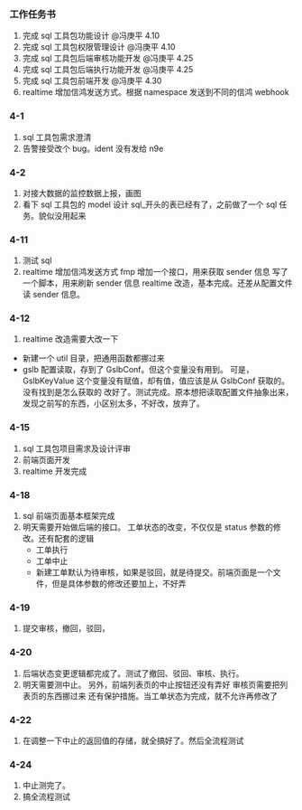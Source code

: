 ### 工作任务书

1. 完成 sql 工具包功能设计 @冯庚平 4.10
2. 完成 sql 工具包权限管理设计 @冯庚平 4.10
3. 完成 sql 工具包后端审核功能开发 @冯庚平 4.25
4. 完成 sql 工具包后端执行功能开发 @冯庚平 4.25
5. 完成 sql 工具包前端开发 @冯庚平 4.30
6. realtime 增加信鸿发送方式。根据 namespace 发送到不同的信鸿 webhook

### 4-1

1. sql 工具包需求澄清
2. 告警接受改个 bug。ident 没有发给 n9e

### 4-2

1. 对接大数据的监控数据上报，画图
2. 看下 sql 工具包的 model 设计
   sql\_开头的表已经有了，之前做了一个 sql 任务。貌似没用起来

### 4-11

1. 测试 sql
2. realtime 增加信鸿发送方式
   fmp 增加一个接口，用来获取 sender 信息
   写了一个脚本，用来刷新 sender 信息
   realtime 改造，基本完成。还差从配置文件读 sender 信息。

### 4-12

1. realtime 改造需要大改一下

- 新建一个 util 目录，把通用函数都挪过来
- gslb 配置读取，存到了 GslbConf。但这个变量没有用到。
  可是，GslbKeyValue 这个变量没有赋值，却有值，值应该是从 GslbConf 获取的。没有找到是怎么获取的
  改好了。测试完成。原本想把读取配置文件抽象出来，发现之前写的东西，小区别太多，不好改，放弃了。

### 4-15

1. sql 工具包项目需求及设计评审
2. 前端页面开发
3. realtime 开发完成

### 4-18

1. sql 前端页面基本框架完成
2. 明天需要开始做后端的接口。
   工单状态的改变，不仅仅是 status 参数的修改。还有配套的逻辑
   - 工单执行
   - 工单中止
   - 新建工单默认为待审核，如果是驳回，就是待提交。前端页面是一个文件，但是具体参数的修改还要加上，不好弄

### 4-19

1. 提交审核，撤回，驳回，

### 4-20

1. 后端状态变更逻辑都完成了。测试了撤回、驳回、审核、执行。
2. 明天需要测中止。
   另外，前端列表页的中止按钮还没有弄好
   审核页需要把列表页的东西挪过来
   还有保护措施。当工单状态为完成，就不允许再修改了

### 4-22

1. 在调整一下中止的返回值的存储，就全搞好了。然后全流程测试

### 4-24

1. 中止测完了。
2. 搞全流程测试
